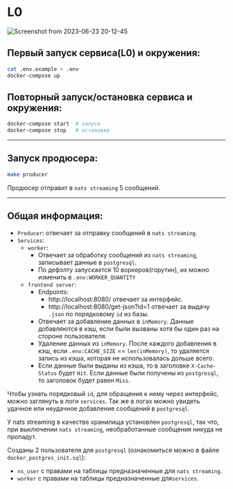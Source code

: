 # L0
![Screenshot from 2023-06-23 20-12-45](https://github.com/onorridg/L0/assets/83474704/b1fa246d-d3a7-4893-a164-f7df6e009a8f)



## Первый запуск сервиса(L0) и окружения:
```bash
cat .env.example > .env
docker-compose up
```
## Повторный запуск/остановка сервиса и окружения:
```bash
docker-compose start  # запуск
docker-compose stop   # остановка
```
---
## Запуск продюсера:
```bash
make producer
```
Продюсер отправит в `nats streaming` 5 сообщений.

--- 
## Общая информация:
- `Producer`: отвечает за отправку сообщений в `nats streaming`.
- `Services`:
    - `worker`: 
      - Отвечает за обработку сообщений из `nats streaming`, записывает данные в `postgresql`.
      - По дефолту запускается 10 воркеров(горутин), их можно изменить в `.env:WORKER_QUANTITY`
    - `frontend server`: 
        - Endpoints:
            - http://localhost:8080/ отвечает за интерфейс.
            - http://localhost:8080/get-json?id=1 отвечает за выдачу `.json` по порядковому `id` из базы.
        - Отвечает за добавление данных в `inMemory`. Данные добавляются в кэш, если были вызваны хотя бы один раз на стороне пользователя.
        - Удаление данных из `inMemory`. После каждого добавления в кэш, если `.env:CACHE_SIZE` == `len(inMemory)`, то удаляется запись из кэша, которая не использовалась дольше всего.
        - Если данные были выданы из кэша, то в заголовке `X-Cache-Status` будет `Hit`. Если данные были получены из `postgresql`, то заголовок будет равен `Miss`.       

Чтобы узнать порядковый `id`, для обращения к нему через интерфейс, можно заглянуть в логи `services`. Так же в логах можно увидеть удачное или неудачное добавление сообщений в `postgresql`.

У nats streaming в качестве хранилища установлен `postgresql`, так что, при выключении `nats streaming`, необработанные сообщения никуда не пропадут.

Созданы 2 пользователя для `postgresql` (ознакомиться можно в файле `docker_postgres_init.sql`):
- `ns_user` с правами на таблицы предназначенные для `nats streaming`. 
- `worker` c правами на таблицы предназначенные для`services`. 
